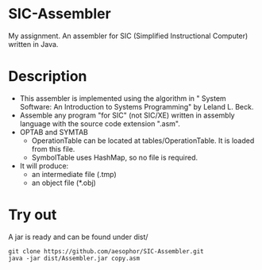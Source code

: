 # SIC-Assembler
My assignment. An assembler for SIC (Simplified Instructional Computer) written in Java.

# Description
 - This assembler is implemented using the algorithm in " System Software: An Introduction to Systems Programming" by Leland L. Beck.
 - Assemble any program "for SIC" (not SIC/XE) written in assembly language with the source code extension ".asm".
 - OPTAB and SYMTAB
    - OperationTable can be located at tables/OperationTable. It is loaded from this file.
    - SymbolTable uses HashMap, so no file is required.
 - It will produce:
    - an intermediate file (.tmp)
    - an object file (*.obj)

# Try out
A jar is ready and can be found under dist/
```
git clone https://github.com/aesophor/SIC-Assembler.git
java -jar dist/Assembler.jar copy.asm
```
